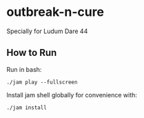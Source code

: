 # outbreak-n-cure
Specially for Ludum Dare 44

## How to Run

Run in bash:
```
./jam play --fullscreen
```

Install jam shell globally for convenience with:
```
./jam install
```

